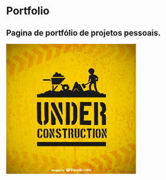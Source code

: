 <h1>Portfolio</h1>
<h2>Pagina de portfólio de projetos pessoais.</h2>

<img src="https://github.com/GusNunesDev/Portfolio/blob/master/imagens/construction.jpg" width="350" title="Em Breve!">

